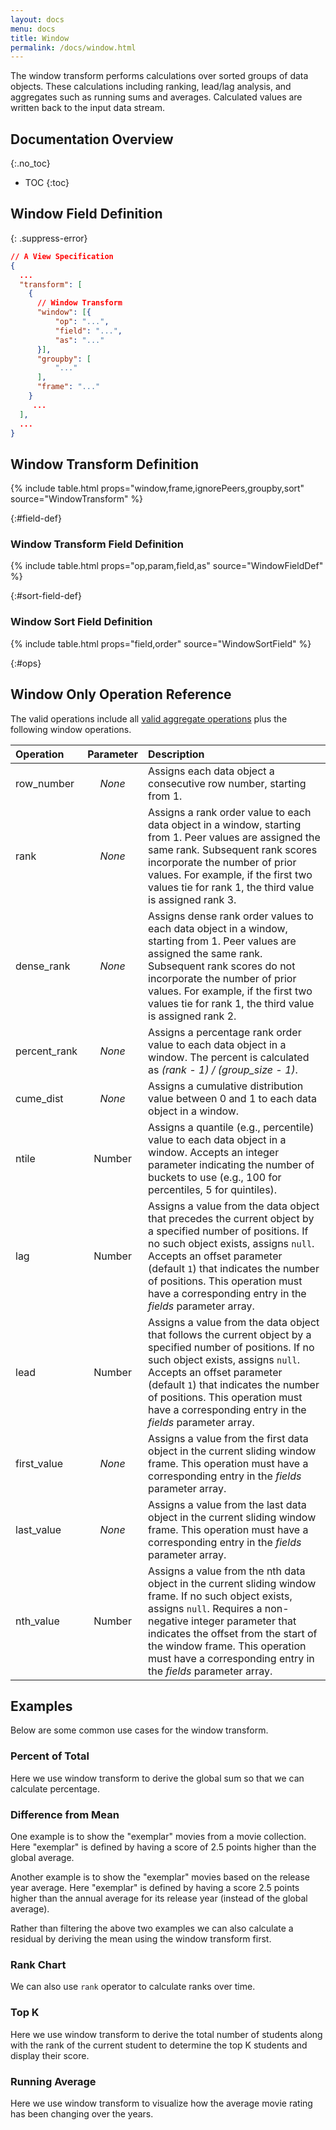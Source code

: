 ```yaml
---
layout: docs
menu: docs
title: Window
permalink: /docs/window.html
---
```


The window transform performs calculations over sorted groups of data objects. These calculations including ranking, lead/lag analysis, and aggregates such as running sums and averages. Calculated values are written back to the input data stream.

## Documentation Overview
{:.no_toc}

- TOC
{:toc}

## Window Field Definition

{: .suppress-error}
```json
// A View Specification
{
  ...
  "transform": [
    {
      // Window Transform
      "window": [{
          "op": "...",
          "field": "...",
          "as": "..."
      }],
      "groupby": [
          "..."
      ],
      "frame": "..."
    }
     ...
  ],
  ...
}
```

## Window Transform Definition

{% include table.html props="window,frame,ignorePeers,groupby,sort" source="WindowTransform" %}

{:#field-def}
### Window Transform Field Definition

{% include table.html props="op,param,field,as" source="WindowFieldDef" %}

{:#sort-field-def}
### Window Sort Field Definition

{% include table.html props="field,order" source="WindowSortField" %}

{:#ops}
## Window Only Operation Reference

The valid operations include all [valid aggregate operations](../aggregate/#ops) plus the following window operations.

| Operation    | Parameter | Description  |
| :----------- | :-------: | :------------|
| row_number   | _None_    | Assigns each data object a consecutive row number, starting from 1.|
| rank         | _None_    | Assigns a rank order value to each data object in a window, starting from 1. Peer values are assigned the same rank. Subsequent rank scores incorporate the number of prior values. For example, if the first two values tie for rank 1, the third value is assigned rank 3.|
| dense_rank   | _None_    | Assigns dense rank order values to each data object in a window, starting from 1. Peer values are assigned the same rank. Subsequent rank scores do not incorporate the number of prior values. For example, if the first two values tie for rank 1, the third value is assigned rank 2.|
| percent_rank | _None_    | Assigns a percentage rank order value to each data object in a window. The percent is calculated as _(rank - 1) / (group_size - 1)_. |
| cume_dist    | _None_    | Assigns a cumulative distribution value between 0 and 1 to each data object in a window.|
| ntile        | Number | Assigns a quantile (e.g., percentile) value to each data object in a window. Accepts an integer parameter indicating the number of buckets to use (e.g., 100 for percentiles, 5 for quintiles).|
| lag          | Number | Assigns a value from the data object that precedes the current object by a specified number of positions. If no such object exists, assigns `null`. Accepts an offset parameter (default `1`) that indicates the number of positions. This operation must have a corresponding entry in the _fields_ parameter array.|
| lead         | Number | Assigns a value from the data object that follows the current object by a specified number of positions. If no such object exists, assigns `null`. Accepts an offset parameter (default `1`) that indicates the number of positions. This operation must have a corresponding entry in the _fields_ parameter array.|
| first_value  | _None_    | Assigns a value from the first data object in the current sliding window frame. This operation must have a corresponding entry in the _fields_ parameter array.|
| last_value   | _None_    | Assigns a value from the last data object in the current sliding window frame. This operation must have a corresponding entry in the _fields_ parameter array.|
| nth_value    | Number | Assigns a value from the nth data object in the current sliding window frame. If no such object exists, assigns `null`. Requires a non-negative integer parameter that indicates the offset from the start of the window frame. This operation must have a corresponding entry in the _fields_ parameter array.|

## Examples

Below are some common use cases for the window transform.

### Percent of Total

Here we use window transform to derive the global sum so that we can calculate percentage.

<div class="vl-example" data-name="window_percent_of_total"></div>

### Difference from Mean

One example is to show the "exemplar" movies from a movie collection. Here "exemplar" is defined by having a score of 2.5 points higher than the global average.

<div class="vl-example" data-name="window_mean_difference"></div>

Another example is to show the "exemplar" movies based on the release year average. Here "exemplar" is defined by having a score 2.5 points higher than the annual average for its release year (instead of the global average).

<div class="vl-example" data-name="window_mean_difference_by_year"></div>

Rather than filtering the above two examples we can also calculate a residual by deriving the mean using the window transform first.

<div class="vl-example" data-name="window_residual_graph"></div>

### Rank Chart

We can also use `rank` operator to calculate ranks over time.

<div class="vl-example" data-name="window_rank"></div>

### Top K

Here we use window transform to derive the total number of students along with the rank of the current student to determine the top K students and display their score.

<div class="vl-example" data-name="window_top_k"></div>


### Running Average

Here we use window transform to visualize how the average movie rating has been changing over the years.

<div class="vl-example" data-name="window_running_average"></div>
